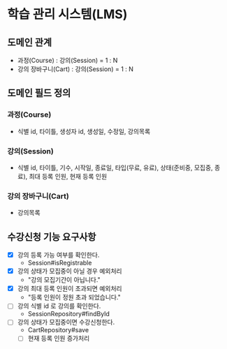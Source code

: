 # 학습 관리 시스템(LMS)

## 도메인 관계

- 과정(Course) : 강의(Session) = 1 : N
- 강의 장바구니(Cart) : 강의(Session) = 1 : N

## 도메인 필드 정의

### 과정(Course)

- 식별 id, 타이틀, 생성자 id, 생성일, 수정일, 강의목록

### 강의(Session)

- 식별 id, 타이틀, 기수, 시작일, 종료일, 타입(무료, 유료), 상태(준비중, 모집중, 종료), 최대 등록 인원, 현재 등록 인원

### 강의 장바구니(Cart)

- 강의목록

## 수강신청 기능 요구사항

- [x] 강의 등록 가능 여부를 확인한다.
    - Session#isRegistrable
- [x] 강의 상태가 모집중이 아닐 경우 예외처리
    - "강의 모집기간이 아닙니다."
- [x] 강의 최대 등록 인원이 초과되면 예외처리
    - "등록 인원이 정원 초과 되었습니다."
- [ ] 강의 식별 id 로 강의를 확인한다.
    - SessionRepository#findById
- [ ] 강의 상태가 모집중이면 수강신청한다.
    - CartRepository#save
    - [ ] 현재 등록 인원 증가처리
